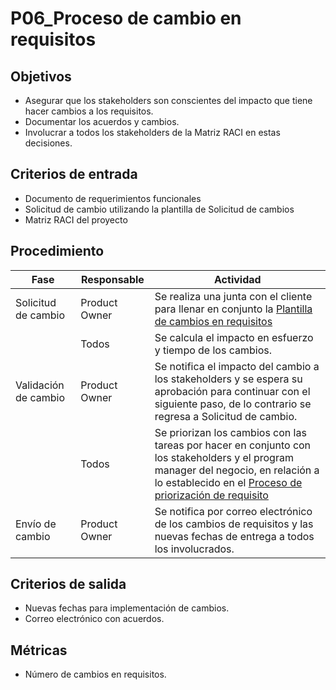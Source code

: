 # P06_Proceso de cambio en requisitos


## Objetivos

- Asegurar que los stakeholders son conscientes del impacto que tiene hacer cambios a los requisitos.
- Documentar los acuerdos y cambios.
- Involucrar a todos los stakeholders de la Matriz RACI en estas decisiones.

## Criterios de entrada

- Documento de requerimientos funcionales
- Solicitud de cambio utilizando la plantilla de Solicitud de cambios 
- Matriz RACI del proyecto

## Procedimiento

| Fase | Responsable | Actividad |
| --- | --- | --- |
| Solicitud de cambio | Product Owner | Se realiza una junta con el cliente para llenar en conjunto la [Plantilla de cambios en requisitos](https://docs.google.com/document/d/1qw_D6F298AiMbfRJBqwyjUfXwu2Kgvxa/edit?usp=sharing&ouid=100210633990806812310&rtpof=true&sd=true ':ignore') |
|  | Todos | Se calcula el impacto en esfuerzo y tiempo de los cambios. |
| Validación de cambio  | Product Owner | Se notifica el impacto del cambio a los stakeholders y se espera su aprobación para continuar con el siguiente paso, de lo contrario se regresa a Solicitud de cambio. |
|  | Todos | Se priorizan los cambios con las tareas por hacer en conjunto con los stakeholders y el program manager del negocio, en relación a lo establecido en el [Proceso de priorización de requisito](https://ace-software-development.github.io/Manual-de-Operaciones/docs/Procesos/P07_PriorizacionRequisitos ) |
| Envío de cambio | Product Owner | Se notifica por correo electrónico de los cambios de requisitos y las nuevas fechas de entrega a todos los involucrados. |


## Criterios de salida

- Nuevas fechas para implementación de cambios.
- Correo electrónico con acuerdos.

## Métricas

- Número de cambios en requisitos.

